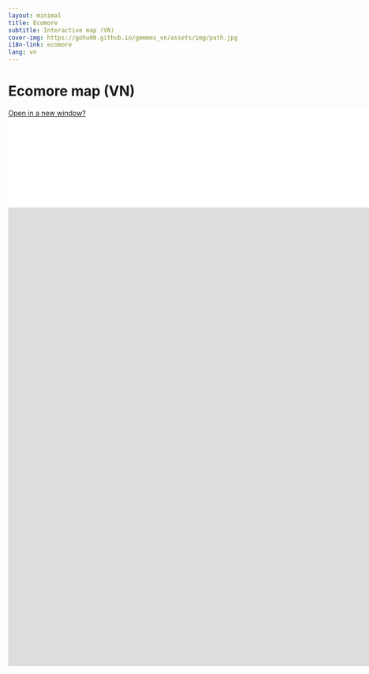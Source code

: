 ```yaml
---
layout: minimal
title: Ecomore
subtitle: Interactive map (VN)
cover-img: https://gohu00.github.io/gemmes_vn/assets/img/path.jpg
i18n-link: ecomore
lang: vn
---
```





<style>

.map-helper, iframe {
    width: 1800px;
    height: 200px;
    margin: 0 auto;
    background-color: #ffffff;
}

iframe {
    display: block;
    border-style:none;
	border:none; 
	overflow:hidden;	
	height:930px; 
	left:100px; 
}



</style>


<h1 class="text-center"> Ecomore map (VN) </h1>

<div class="map-helper">
<a href="https://remosat.usth.edu.vn/ecomore2/VNM">Open in a new window?</a>

</div>



<iframe ddd scrolling="no" src="https://remosat.usth.edu.vn/ecomore2/VNM"
></iframe>

